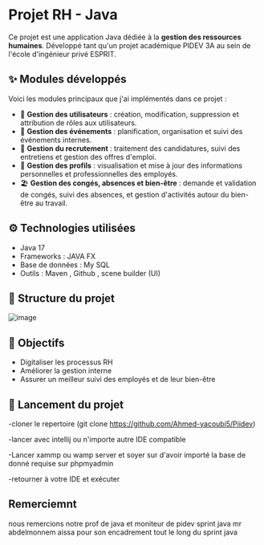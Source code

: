 # Projet RH - Java

Ce projet est une application Java dédiée à la **gestion des ressources humaines**. Développé tant qu'un projet académique PIDEV 3A au sein de l'école d'ingénieur privé ESPRIT.

## ✨ Modules développés

Voici les modules principaux que j'ai implémentés dans ce projet :

- 👤 **Gestion des utilisateurs** : création, modification, suppression et attribution de rôles aux utilisateurs.
- 📅 **Gestion des événements** : planification, organisation et suivi des événements internes.
- 📝 **Gestion du recrutement** : traitement des candidatures, suivi des entretiens et gestion des offres d'emploi.
- 👥 **Gestion des profils** : visualisation et mise à jour des informations personnelles et professionnelles des employés.
- 🏖️ **Gestion des congés, absences et bien-être** : demande et validation de congés, suivi des absences, et gestion d'activités autour du bien-être au travail.

## ⚙️ Technologies utilisées

- Java 17
- Frameworks : JAVA FX
- Base de données : My SQL
- Outils : Maven , Github , scene builder (UI) 

## 📁 Structure du projet

![image](https://github.com/user-attachments/assets/6652c4c1-d4c5-42f7-a0f8-90ff0e975a78)


## 📌 Objectifs

- Digitaliser les processus RH
- Améliorer la gestion interne
- Assurer un meilleur suivi des employés et de leur bien-être

## 🚀 Lancement du projet

-cloner le repertoire (git clone https://github.com/Ahmed-yacoubi5/Piidev)

-lancer avec intellij ou n'importe autre IDE compatible

-Lancer xammp ou wamp server et soyer sur d'avoir importé la base de donné requise sur phpmyadmin

-retourner à votre IDE et exécuter

## Remerciemnt

nous remercions notre prof de java et moniteur de pidev sprint java mr abdelmonnem aissa pour son encadrement tout le long du sprint java 
